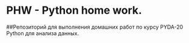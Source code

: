 # PHW - Python home work. 

##Репозиторий для выполнения домашних работ по курсу PYDA-20 Python для анализа данных.
